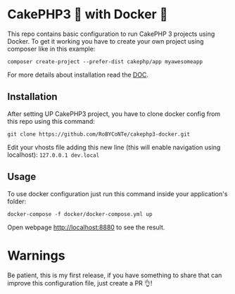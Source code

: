 # CakePHP3 🍰 with Docker 🐳
This repo contains basic configuration to run CakePHP 3 projects using Docker.
To get it working you have to create your own project using composer like in this example:

```composer create-project --prefer-dist cakephp/app myawesomeapp```

For more details about installation read the [DOC](https://book.cakephp.org/3.0/en/installation.html).

## Installation
After setting UP CakePHP3 project, you have to clone docker config from this repo using this command:

```git clone https://github.com/RoBYCoNTe/cakephp3-docker.git```

Edit your vhosts file adding this new line (this will enable navigation using localhost):
`127.0.0.1 dev.local`

## Usage
To use docker configuration just run this command inside your application's folder:

`docker-compose -f docker/docker-compose.yml up`

Open webpage [http://localhost:8880](http://localhost:8880) to see the result. 

# Warnings
Be patient, this is my first release, if you have something to share that can improve
this configuration file, just create a PR 👌!